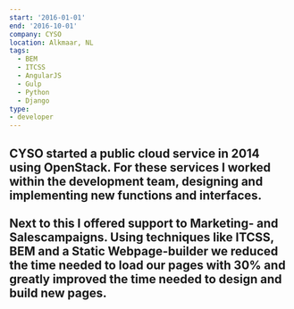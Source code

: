 ```yaml
---
start: '2016-01-01'
end: '2016-10-01'
company: CYSO
location: Alkmaar, NL
tags:
  - BEM
  - ITCSS
  - AngularJS
  - Gulp
  - Python
  - Django
type:
- developer
---
```

CYSO started a public cloud service in 2014 using OpenStack. For these services I worked within the development team, designing and implementing new functions and interfaces.<br><br>Next to this I offered support to Marketing- and Salescampaigns. Using techniques like ITCSS, BEM and a Static Webpage-builder we reduced the time needed to load our pages with 30% and greatly improved the time needed to design and build new pages.
---